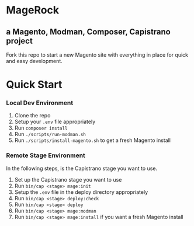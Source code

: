 # MageRock
## a Magento, Modman, Composer, Capistrano project
Fork this repo to start a new Magento site with everything in place for quick and easy development.

# Quick Start
### Local Dev Environment
1. Clone the repo
2. Setup your `.env` file appropriately
3. Run `composer install`
4. Run `./scripts/run-modman.sh`
4. Run `./scripts/install-magento.sh` to get a fresh Magento install

### Remote Stage Environment
In the following steps, <stage> is the Capistrano stage you want to use. 

1. Set up the Capistrano stage you want to use
2. Run `bin/cap <stage> mage:init`
3. Setup the `.env` file in the deploy directory appropriately
4. Run `bin/cap <stage> deploy:check`
5. Run `bin/cap <stage> deploy`
6. Run `bin/cap <stage> mage:modman`
7. Run `bin/cap <stage> mage:install` if you want a fresh Magento install
